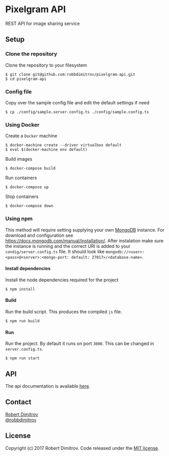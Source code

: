# Pixelgram API

REST API for image sharing service

## Setup

### Clone the repository

Clone the repository to your filesystem

```
$ git clone git@github.com:robbdimitrov/pixelgram-api.git
$ cd pixelgram-api
```

### Config file

Copy over the sample config file and edit the default settings if need

```
$ cp ./config/sample.server.config.ts ./config/sample.config.ts
```

### Using Docker

Create a `Docker` machine

```
$ docker-machine create --driver virtualbox default
$ eval $(docker-machine env default)
```

Build images

```
$ docker-compose build
```

Run containers

```
$ docker-compose up
```

Stop containers

```
$ docker-compose down
```

### Using npm

This method will require setting supplying your own [MongoDB](https://www.mongodb.com/) instance. 
For download and configuration see https://docs.mongodb.com/manual/installation/.
After instalation make sure the instance is running and the correct URI is added to your `condig/server.config.ts` file.
It should look like `mongodb://<user>:<pass>@<server>:<mongo-port: default: 27017>/<database-name>`.

#### Install dependencies

Install the node dependencies required for the project

```
$ npm install
```

#### Build

Run the build script. This produces the compiled `js` file.

```
$ npm run build
```

#### Run

Run the project. By default it runs on port `3000`. This can be changed in `server.config.ts`.

```
$ npm run start
```

## API

The api documentation is available [here](API.md).

## Contact

[Robert Dimitrov](http://robbdimitrov.com)   
[@robbdimitrov](https://twitter.com/robbdimitrov)

## License

Copyright (c) 2017 Robert Dimitrov. Code released under the [MIT license](LICENSE).
